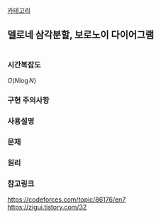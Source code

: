 [카테고리](/README.md)
## 델로네 삼각분할, 보로노이 다이어그램
```cpp

```
### 시간복잡도
$O(N \log{N})$   

### 구현 주의사항


### 사용설명


### 문제
[]()

### 원리


### 참고링크
https://codeforces.com/topic/86176/en7   
https://zigui.tistory.com/32   